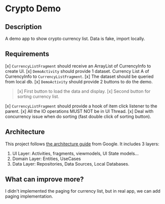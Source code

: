 # Crypto Demo
## Description
A demo app to show crypto currency list.
Data is fake, import locally.

## Requirements
[x] `CurrencyListFragment` should receive an ArrayList of CurrencyInfo to create UI.
[x] `DemoActivity` should provide 1 dataset. Currency List A of CurrencyInfo to `CurrencyListFragment`.
[x]  The dataset should be queried from local db.
[x] `DemoActivity` should provide 2 buttons to do the demo.
> [x] First button to load the data and display.
> [x] Second button for sorting currency list.

[x] `CurrencyListFragment` should provide a hook of item click listener to the parent.
[x] All the IO operations MUST NOT be in UI Thread.
[x] Deal with concurrency issue when do sorting (fast double click of sorting button).

## Architecture
This project follows [the architecture guide](https://developer.android.com/jetpack/guide) from Google.
It includes 3 layers:
1. UI Layer: Activities, fragments, viewmodels, UI State models...
2. Domain Layer: Entities, UseCases
3. Data Layer: Repositories, Data Sources, Local Databases.

## What can improve more?
I didn't implemented the paging for currency list, but in real app, we can add paging implementation.